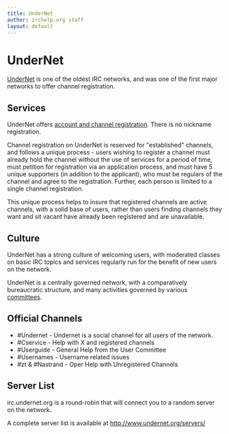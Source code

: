 ```yaml
---
title: UnderNet
author: irchelp.org staff
layout: default
---
```


# UnderNet

[UnderNet](http://www.undernet.org) is one of the oldest IRC networks, and was one of the first major networks
to offer channel registration.

## Services
UnderNet offers [account and channel registration](http://www.undernet.org/services.php). There is no nickname registration.

Channel registration on UnderNet is reserved for "established" channels, and
follows a unique process - users wishing to register a channel must already
hold the channel without the use of services for a period of time, must petition
for registration via an application process, and must have 5 unique supporters
(in addition to the applicant), who must be regulars of the channel and agree
to the registration. Further, each person is limited to a single channel registration.

This unique process helps to insure that registered channels are active channels,
with a solid base of users, rather than users finding channels they want and
sit vacant have already been registered and are unavailable.

## Culture
UnderNet has a strong culture of welcoming users, with moderated classes on basic
IRC topics and services regularly run for the benefit of new users on the network.

UnderNet is a centrally governed network, with a comparatively bureaucratic structure,
and many activities governed by various [committees](http://www.undernet.org/committees.php).

## Official Channels
* #Undernet - Undernet is a social channel for all users of the network.
* #Cservice - Help with X and registered channels
* #Userguide - General Help from the User Committee
* #Usernames  - Username related issues
* #zt & #Nastrand  - Oper Help with Unregistered Channels

## Server List
irc.undernet.org is a round-robin that will connect you to a random server on the network.

A complete server list is available at <http://www.undernet.org/servers/>
